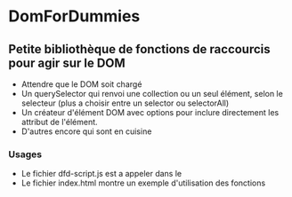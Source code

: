 # DomForDummies

## Petite bibliothèque de fonctions de raccourcis pour agir sur le DOM

* Attendre que le DOM soit chargé
* Un querySelector qui renvoi une collection ou un seul élément, selon le selecteur (plus a choisir entre un selector ou selectorAll)
* Un créateur d'élément DOM avec options pour inclure directement les attribut de l'élément.
* D'autres encore qui sont en cuisine

### Usages
* Le fichier dfd-script.js est a appeler dans le <head />
* Le fichier index.html montre un exemple d'utilisation des fonctions